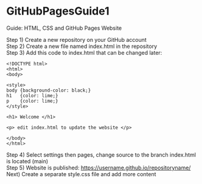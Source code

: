 # GitHubPagesGuide1  


Guide: HTML, CSS and GitHub Pages Website  

Step 1) Create a new repository on your GitHub account  
Step 2) Create a new file named index.html in the repository  
Step 3) Add this code to index.html that can be changed later:  
```
<!DOCTYPE html>  
<html>  
<body>  
  
<style>  
body {background-color: black;}  
h1   {color: lime;}  
p    {color: lime;}  
</style>  
  
<h1> Welcome </h1>  
  
<p> edit index.html to update the website </p>  
  
</body>  
</html>  
```
Step 4) Select settings then pages, change source to the branch index.html is located (main)  
Step 5) Website is published: https://username.github.io/repositoryname/   
Next) Create a separate style.css file and add more content  
  
